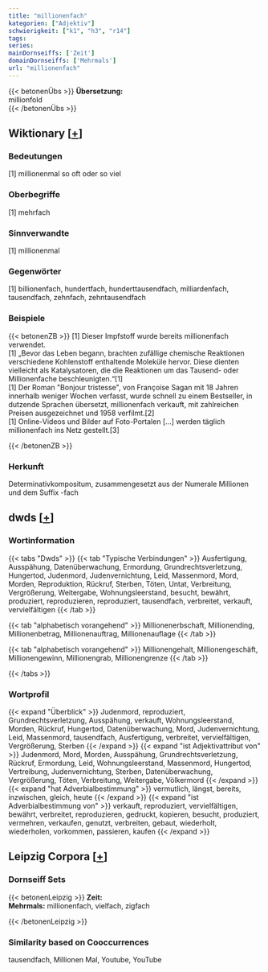 ```yaml
---
title: "millionenfach"
kategorien: ["Adjektiv"]
schwierigkeit: ["k1", "h3", "r14"]
tags:
series:
mainDornseiffs: ['Zeit']
domainDornseiffs: ['Mehrmals']
url: "millionenfach"
---
```


{{< betonenÜbs >}}
**Übersetzung:**  
millionfold  
{{< /betonenÜbs >}}

## Wiktionary [[+](https://de.wiktionary.org/wiki/millionenfach)]

### Bedeutungen
[1] millionenmal so oft oder so viel  

### Oberbegriffe
[1] mehrfach  

### Sinnverwandte
[1] millionenmal  

### Gegenwörter
[1] billionenfach, hundertfach, hunderttausendfach, milliardenfach, tausendfach, zehnfach, zehntausendfach  

### Beispiele
{{< betonenZB >}}
[1] Dieser Impfstoff wurde bereits millionenfach verwendet.  
[1] „Bevor das Leben begann, brachten zufällige chemische Reaktionen verschiedene Kohlenstoff enthaltende Moleküle hervor. Diese dienten vielleicht als Katalysatoren, die die Reaktionen um das Tausend- oder Millionenfache beschleunigten.“[1]  
[1] Der Roman "Bonjour tristesse", von Françoise Sagan mit 18 Jahren innerhalb weniger Wochen verfasst, wurde schnell zu einem Bestseller, in dutzende Sprachen übersetzt, millionenfach verkauft, mit zahlreichen Preisen ausgezeichnet und 1958 verfilmt.[2]  
[1] Online-Videos und Bilder auf Foto-Portalen […] werden täglich millionenfach ins Netz gestellt.[3]  

{{< /betonenZB >}}
### Herkunft
Determinativkompositum, zusammengesetzt aus der Numerale Millionen und dem Suffix -fach  



## dwds [[+](https://www.dwds.de/wb/millionenfach)]

### Wortinformation
{{< tabs "Dwds" >}}
{{< tab "Typische Verbindungen" >}}
Ausfertigung, Ausspähung, Datenüberwachung, Ermordung, Grundrechtsverletzung, Hungertod, Judenmord, Judenvernichtung, Leid, Massenmord, Mord, Morden, Reproduktion, Rückruf, Sterben, Töten, Untat, Verbreitung, Vergrößerung, Weitergabe, Wohnungsleerstand, besucht, bewährt, produziert, reproduzieren, reproduziert, tausendfach, verbreitet, verkauft, vervielfältigen
{{< /tab >}}

{{< tab "alphabetisch vorangehend" >}}
Millionenerbschaft, Millionending, Millionenbetrag, Millionenauftrag, Millionenauflage
{{< /tab >}}

{{< tab "alphabetisch vorangehend" >}}
Millionengehalt, Millionengeschäft, Millionengewinn, Millionengrab, Millionengrenze
{{< /tab >}}

{{< /tabs >}}

### Wortprofil
{{< expand "Überblick" >}} Judenmord, reproduziert, Grundrechtsverletzung, Ausspähung, verkauft, Wohnungsleerstand, Morden, Rückruf, Hungertod, Datenüberwachung, Mord, Judenvernichtung, Leid, Massenmord, tausendfach, Ausfertigung, verbreitet, vervielfältigen, Vergrößerung, Sterben {{< /expand >}}
{{< expand "ist Adjektivattribut von" >}} Judenmord, Mord, Morden, Ausspähung, Grundrechtsverletzung, Rückruf, Ermordung, Leid, Wohnungsleerstand, Massenmord, Hungertod, Vertreibung, Judenvernichtung, Sterben, Datenüberwachung, Vergrößerung, Töten, Verbreitung, Weitergabe, Völkermord {{< /expand >}}
{{< expand "hat Adverbialbestimmung" >}} vermutlich, längst, bereits, inzwischen, gleich, heute {{< /expand >}}
{{< expand "ist Adverbialbestimmung von" >}} verkauft, reproduziert, vervielfältigen, bewährt, verbreitet, reproduzieren, gedruckt, kopieren, besucht, produziert, vermehren, verkaufen, genutzt, verbreiten, gebaut, wiederholt, wiederholen, vorkommen, passieren, kaufen {{< /expand >}}

## Leipzig Corpora [[+](https://corpora.uni-leipzig.de/en/res?word=millionenfach&corpusId=deu_newscrawl-public_2018)]

### Dornseiff Sets
{{< betonenLeipzig >}}
**Zeit:**  
**Mehrmals:** millionenfach, vielfach, zigfach  

{{< /betonenLeipzig >}}

### Similarity based on Cooccurrences
tausendfach, Millionen Mal, Youtube, YouTube

